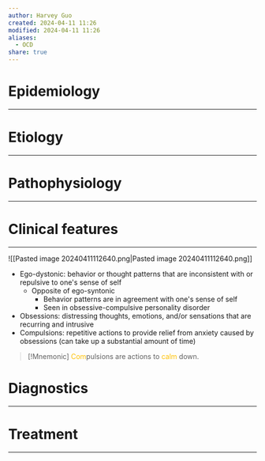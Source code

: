 ```yaml
---
author: Harvey Guo
created: 2024-04-11 11:26
modified: 2024-04-11 11:26
aliases:
  - OCD
share: true
---
```

# Epidemiology
---


# Etiology
---


# Pathophysiology
---


# Clinical features
---
![[Pasted image 20240411112640.png|Pasted image 20240411112640.png]]
- Ego-dystonic: behavior or thought patterns that are inconsistent with or repulsive to one's sense of self
	- Opposite of ego-syntonic
		- Behavior patterns are in agreement with one's sense of self
		- Seen in obsessive-compulsive personality disorder
- Obsessions: distressing thoughts, emotions, and/or sensations that are recurring and intrusive
- Compulsions: repetitive actions to provide relief from anxiety caused by obsessions (can take up a substantial amount of time)
>[!Mnemonic] 
><font color="#ffc000">Com</font>pulsions are actions to <font color="#ffc000">calm</font> down. 
# Diagnostics
---


# Treatment
---

